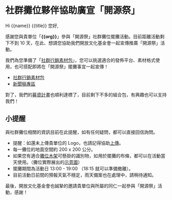 # 社群攤位夥伴協助廣宣「開源祭」

Hi {{name}} {{title}} 您好,

感謝您與貴單位「**{{org}}**」參與「開源祭」社群攤位擺攤活動。目前距離活動剩下不到 10 天，在此、想請您協助我們開放文化基金會一起宣傳推廣「開源祭」活動。

我們為您準備了「[社群行銷素材包](https://drive.google.com/drive/folders/10mx9WRLYVQU_RD9KPeNi0xjUErYNf5TM?usp=sharing)」，您可以挑選適合的發佈平台、素材格式使用，也可搭配即將在「開源祭」擺攤事宜一起宣傳！

- [社群行銷素材包](https://drive.google.com/drive/folders/10mx9WRLYVQU_RD9KPeNi0xjUErYNf5TM?usp=sharing)
- [新聞稿專區](https://10years.ocf.tw/press-release.html)

對了，我們的[募資計畫](https://10years.ocf.tw/bioerosion.html)也順利達標了，目前剩下不多的組合包，有興趣也可以支持我們！

## 小提醒

與社群攤位相關的資訊目前在此提醒，如有任何疑問，都可以直接回信詢問。

- 提醒：如還未上傳貴單位的 Logo，也請記得協助[上傳](https://forms.gle/p7WBcXyb8VMGr83u6)。
- 每一攤位的地面空間約 200 x 200 公分。
- 如果您有適合[攤位木架](https://10years.ocf.tw/img/booth_specifications.webp)可懸掛的識別物，如用於擺攤的布條，都可以在活動當天使用。（攤位實際展出的[示意圖](https://10years.ocf.tw/img/booth_kanban.webp)）
- 擺攤期間為活動日 13:00 - 19:00 （18:15 就可以準備撤離）。
- 目前活動日前間的預報天氣不穩定，雨天備案也在處理中，請稍待通知。

最後，開放文化基金會也誠摯的邀請貴單位與所屬的同仁一起參與「開源祭」活動，感謝！
